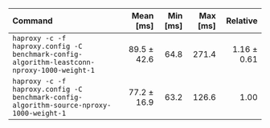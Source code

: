 | Command | Mean [ms] | Min [ms] | Max [ms] | Relative |
|:---|---:|---:|---:|---:|
| `haproxy -c -f haproxy.config -C benchmark-config-algorithm-leastconn-nproxy-1000-weight-1` | 89.5 ± 42.6 | 64.8 | 271.4 | 1.16 ± 0.61 |
| `haproxy -c -f haproxy.config -C benchmark-config-algorithm-source-nproxy-1000-weight-1` | 77.2 ± 16.9 | 63.2 | 126.6 | 1.00 |
